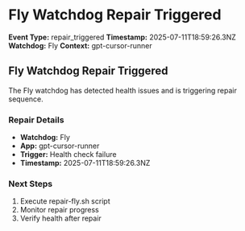 # Fly Watchdog Repair Triggered

**Event Type:** repair_triggered
**Timestamp:** 2025-07-11T18:59:26.3NZ
**Watchdog:** Fly
**Context:** gpt-cursor-runner


## Fly Watchdog Repair Triggered

The Fly watchdog has detected health issues and is triggering repair sequence.

### Repair Details
- **Watchdog:** Fly
- **App:** gpt-cursor-runner
- **Trigger:** Health check failure
- **Timestamp:** 2025-07-11T18:59:26.3NZ

### Next Steps
1. Execute repair-fly.sh script
2. Monitor repair progress
3. Verify health after repair


